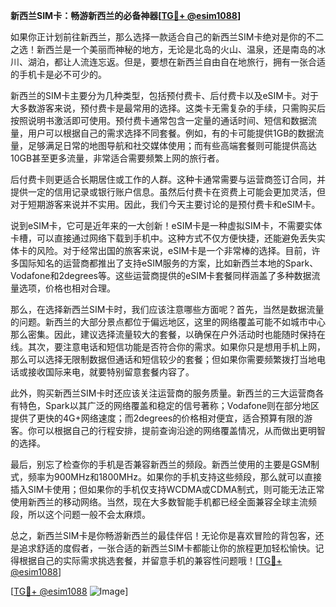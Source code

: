 **新西兰SIM卡：畅游新西兰的必备神器[[TG💪+ @esim1088](https://t.me/s/esim1088)]**

如果你正计划前往新西兰，那么选择一款适合自己的新西兰SIM卡绝对是你的不二之选！新西兰是一个美丽而神秘的地方，无论是北岛的火山、温泉，还是南岛的冰川、湖泊，都让人流连忘返。但是，要想在新西兰自由自在地旅行，拥有一张合适的手机卡是必不可少的。

新西兰的SIM卡主要分为几种类型，包括预付费卡、后付费卡以及eSIM卡。对于大多数游客来说，预付费卡是最常用的选择。这类卡无需复杂的手续，只需购买后按照说明书激活即可使用。预付费卡通常包含一定量的通话时间、短信和数据流量，用户可以根据自己的需求选择不同套餐。例如，有的卡可能提供1GB的数据流量，足够满足日常的地图导航和社交媒体使用；而有些高端套餐则可能提供高达10GB甚至更多流量，非常适合需要频繁上网的旅行者。

后付费卡则更适合长期居住或工作的人群。这种卡通常需要与运营商签订合同，并提供一定的信用记录或银行账户信息。虽然后付费卡在资费上可能会更加灵活，但对于短期游客来说并不实用。因此，我们今天主要讨论的是预付费卡和eSIM卡。

说到eSIM卡，它可是近年来的一大创新！eSIM卡是一种虚拟SIM卡，不需要实体卡槽，可以直接通过网络下载到手机中。这种方式不仅方便快捷，还能避免丢失实体卡的风险。对于经常出国的旅客来说，eSIM卡是一个非常棒的选择。目前，许多国际知名的运营商都推出了支持eSIM服务的方案，比如新西兰本地的Spark、Vodafone和2degrees等。这些运营商提供的eSIM卡套餐同样涵盖了多种数据流量选项，价格也相对合理。

那么，在选择新西兰SIM卡时，我们应该注意哪些方面呢？首先，当然是数据流量的问题。新西兰的大部分景点都位于偏远地区，这里的网络覆盖可能不如城市中心那么密集。因此，建议选择流量较大的套餐，以确保在户外活动时也能随时保持在线。其次，要注意电话和短信功能是否符合你的需求。如果你只是想用手机上网，那么可以选择无限制数据但通话和短信较少的套餐；但如果你需要频繁拨打当地电话或接收国际来电，就要特别留意套餐内容了。

此外，购买新西兰SIM卡时还应该关注运营商的服务质量。新西兰的三大运营商各有特色，Spark以其广泛的网络覆盖和稳定的信号著称；Vodafone则在部分地区提供了更快的4G+网络速度；而2degrees的价格相对便宜，适合预算有限的游客。你可以根据自己的行程安排，提前查询沿途的网络覆盖情况，从而做出更明智的选择。

最后，别忘了检查你的手机是否兼容新西兰的频段。新西兰使用的主要是GSM制式，频率为900MHz和1800MHz。如果你的手机支持这些频段，那么就可以直接插入SIM卡使用；但如果你的手机仅支持WCDMA或CDMA制式，则可能无法正常使用新西兰的移动网络。当然，现在大多数智能手机都已经全面兼容全球主流频段，所以这个问题一般不会太麻烦。

总之，新西兰SIM卡是你畅游新西兰的最佳伴侣！无论你是喜欢冒险的背包客，还是追求舒适的度假者，一张合适的新西兰SIM卡都能让你的旅程更加轻松愉快。记得根据自己的实际需求挑选套餐，并留意手机的兼容性问题哦！[[TG💪+ @esim1088](https://t.me/s/esim1088)]

[[TG💪+ @esim1088](https://t.me/s/esim1088) ![Image](https://i.postimg.cc/4NQfJmqS/Snipaste-2025-05-13-00-14-12.png)]